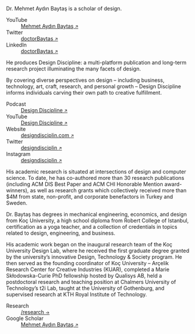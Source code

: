 <div class="container container-sm py-5 mx-auto">

<div class="row mb-3" markdown="1">

Dr. Mehmet Aydın Baytaş is a scholar of design.

</div><!-- .row -->


<dl class="row mb-5">

<dt class="col-5 lowkey">
YouTube</dt>
<dd class="col-7">
<a href="http://youtube.com/mbaytas" target="_blank">Mehmet Aydın Baytaş <small>&#x2197;&#xfe0e;</small></a>
</dd>

<dt class="col-5 lowkey">
Twitter
</dt>
<dd class="col-7">
<a href="http://twitter.com/doctorBaytas" target="_blank">doctorBaytas <small>&#x2197;&#xfe0e;</small></a>
</dd>

<dt class="col-5 lowkey">
LinkedIn
</dt>
<dd class="col-7">
<a href="https://www.linkedin.com/in/doctorbaytas" target="_blank">doctorBaytas <small>&#x2197;&#xfe0e;</small></a>
</dd>

</dl>



<div class="row mb-3" markdown="1">

He produces Design Discipline: a multi-platform publication and long-term research project illuminating the many facets of design.

By covering diverse perspectives on design – including business, technology, art, craft, research, and personal growth – Design Discipline informs individuals carving their own path to creative fulfillment.

</div><!-- .row -->


<dl class="row mb-5">
  
<dt class="col-5 lowkey">
Podcast
</dt>
<dd class="col-7">
<a href="http://podcast.designdisciplin.com" target="_blank">Design Discipline <small>&#x2197;&#xfe0e;</small></a>
</dd>


<dt class="col-5 lowkey">
YouTube
</dt>
<dd class="col-7">
<a href="https://www.youtube.com/channel/UCtXM3JdnERaNOiFKaHZJL_w" target="_blank">Design Discipline <small>&#x2197;&#xfe0e;</small></a>
</dd>

<dt class="col-5 lowkey">
Website
</dt>
<dd class="col-7">
<a href="https://www.designdisciplin.com" target="_blank">designdisciplin.com <small>&#x2197;&#xfe0e;</small></a>
</dd>

<dt class="col-5 lowkey">
Twitter
</dt>
<dd class="col-7">
<a href="http://www.twitter.com/designdisciplin" target="_blank">designdisciplin <small>&#x2197;&#xfe0e;</small></a>
</dd>

<dt class="col-5 lowkey">
Instagram
</dt>
<dd class="col-7">
<a href="http://www.instagram.com/designdisciplin" target="_blank">designdisciplin <small>&#x2197;&#xfe0e;</small></a>
</dd>

</dl>




<div class="row mb-3 small" markdown="1">

His academic research is situated at intersections of design and computer science. To date, he has co-authored more than 30 research publications (including ACM DIS Best Paper and ACM CHI Honorable Mention award-winners), as well as research grants which collectively received more than $4M from state, non-profit, and corporate benefactors in Turkey and Sweden. 

Dr. Baytaş has degrees in mechanical engineering, economics, and design from Koç University, a high school diploma from Robert College of Istanbul, certification as a yoga teacher, and a collection of credentials in topics related to design, engineering, and business.

His academic work began on the inaugural research team of the Koç University Design Lab, where he received the first graduate degree granted by the university’s innovative Design, Technology & Society program. He then served as the founding coordinator of Koç University – Arçelik Research Center for Creative Industries (KUAR), completed a Marie Skłodowska-Curie PhD fellowship hosted by Qualisys AB, held a postdoctoral research and teaching position at Chalmers University of Technology’s t2i Lab, taught at the University of Gothenburg, and supervised research at KTH Royal Institute of Technology.
  
</div><!-- row -->

<dl class="row mb-5">
  
<dt class="col-5 lowkey">
Research
</dt>
<dd class="col-7">
<a href="/research/">/research <small>&#x2192;&#xfe0e;</small></a>
</dd>

<dt class="col-5 lowkey">
Google Scholar
</dt>
<dd class="col-7">
<a href="https://scholar.google.com/citations?user=2ZPGfGYAAAAJ" target="_blank">Mehmet Aydın Baytaş <small>&#x2197;&#xfe0e;</small></a>
</dd>

</dl>

</div><!-- .container -->
